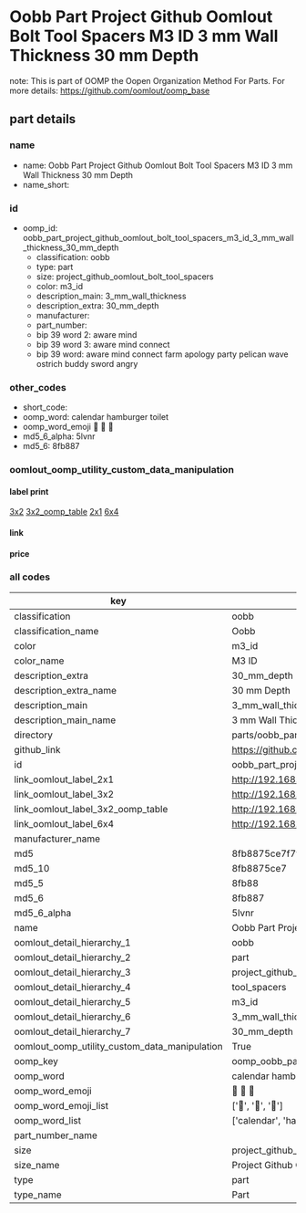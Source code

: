 # Oobb Part Project Github Oomlout Bolt Tool Spacers M3 ID 3 mm Wall Thickness 30 mm Depth  

note: This is part of OOMP the Oopen Organization Method For Parts. For more details: https://github.com/oomlout/oomp_base

##  part details
  







### name
* name: Oobb Part Project Github Oomlout Bolt Tool Spacers M3 ID 3 mm Wall Thickness 30 mm Depth
* name_short: 
### id
* oomp_id: oobb_part_project_github_oomlout_bolt_tool_spacers_m3_id_3_mm_wall_thickness_30_mm_depth
  * classification: oobb
  * type: part
  * size: project_github_oomlout_bolt_tool_spacers
  * color: m3_id
  * description_main: 3_mm_wall_thickness
  * description_extra: 30_mm_depth
  * manufacturer: 
  * part_number: 
  * bip 39 word 2: aware mind
  * bip 39 word 3: aware mind connect
  * bip 39 word: aware mind connect farm apology party pelican wave ostrich buddy sword angry

### other_codes
* short_code: 
* oomp_word: calendar hamburger toilet
* oomp_word_emoji :calendar: :hamburger: :toilet:
* md5_6_alpha: 5lvnr
* md5_6: 8fb887






### oomlout_oomp_utility_custom_data_manipulation
#### label print
[3x2](http://192.168.1.245:1112/?label=oomp%205lvnr)
[3x2_oomp_table](http://192.168.1.108:1112/?label=oomp%205lvnr)
[2x1](http://192.168.1.242:1112/?label=oomp%205lvnr)
[6x4](http://192.168.1.55:1112/?label=oomp%205lvnr)    

#### link

                              

#### price







### all codes 
| key | value |  
| --- | --- |  
| classification | oobb |  
| classification_name | Oobb |  
| color | m3_id |  
| color_name | M3 ID |  
| description_extra | 30_mm_depth |  
| description_extra_name | 30 mm Depth |  
| description_main | 3_mm_wall_thickness |  
| description_main_name | 3 mm Wall Thickness |  
| directory | parts/oobb_part_project_github_oomlout_bolt_tool_spacers_m3_id_3_mm_wall_thickness_30_mm_depth |  
| github_link | https://github.com/oomlout/oomlout_oomp_part_src/tree/main/parts/oobb_part_project_github_oomlout_bolt_tool_spacers_m3_id_3_mm_wall_thickness_30_mm_depth |  
| id | oobb_part_project_github_oomlout_bolt_tool_spacers_m3_id_3_mm_wall_thickness_30_mm_depth |  
| link_oomlout_label_2x1 | http://192.168.1.242:1112/?label=oomp%205lvnr |  
| link_oomlout_label_3x2 | http://192.168.1.245:1112/?label=oomp%205lvnr |  
| link_oomlout_label_3x2_oomp_table | http://192.168.1.108:1112/?label=oomp%205lvnr |  
| link_oomlout_label_6x4 | http://192.168.1.55:1112/?label=oomp%205lvnr |  
| manufacturer_name |  |  
| md5 | 8fb8875ce7f7f44a820535325e633882 |  
| md5_10 | 8fb8875ce7 |  
| md5_5 | 8fb88 |  
| md5_6 | 8fb887 |  
| md5_6_alpha | 5lvnr |  
| name | Oobb Part Project Github Oomlout Bolt Tool Spacers M3 ID 3 mm Wall Thickness 30 mm Depth |  
| oomlout_detail_hierarchy_1 | oobb |  
| oomlout_detail_hierarchy_2 | part |  
| oomlout_detail_hierarchy_3 | project_github_bolt |  
| oomlout_detail_hierarchy_4 | tool_spacers |  
| oomlout_detail_hierarchy_5 | m3_id |  
| oomlout_detail_hierarchy_6 | 3_mm_wall_thickness |  
| oomlout_detail_hierarchy_7 | 30_mm_depth |  
| oomlout_oomp_utility_custom_data_manipulation | True |  
| oomp_key | oomp_oobb_part_project_github_oomlout_bolt_tool_spacers_m3_id_3_mm_wall_thickness_30_mm_depth |  
| oomp_word | calendar hamburger toilet |  
| oomp_word_emoji | :calendar: :hamburger: :toilet: |  
| oomp_word_emoji_list | [':calendar:', ':hamburger:', ':toilet:'] |  
| oomp_word_list | ['calendar', 'hamburger', 'toilet'] |  
| part_number_name |  |  
| size | project_github_oomlout_bolt_tool_spacers |  
| size_name | Project Github Oomlout Bolt Tool Spacers |  
| type | part |  
| type_name | Part |  
